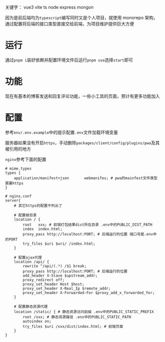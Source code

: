 关键字： vue3 vite ts node express mongon

因为是前后端均为`typescript`编写同时又是个人项目，就使用 monorepo 架构，通过配置将后端的接口类型直接交给前端，为项目维护提供巨大方便

# 运行

通过`pnpm i`装好依赖并配置环境文件后运行`pnpm use`选择`start`即可

# 功能

现在有基本的博客发送和回复评论功能，一些小工具的页面，预计有更多功能加入

# 配置

参考`env/.env.example`中的提示配置`.env`文件加载环境变量

服务器如果没有开启`https`，手动删除`packages/client/config/plugins/pwa`及其被引用的地方

`nginx`参考下面的配置

```nginx
# mime.types
types {
    application/manifest+json       webmanifes; # pwa的mainfest文件类型 需要https
}

# nginx.conf
server{
    # 其它https的配置不列出了

    # 配置根目录
    location / {
        root   xxx; # 前端打包结果dist所在目录 .env中的PUBLIC_DIST_PATH
        index  index.html;
        proxy_pass http://localhost:PORT; # 后端运行的位置 端口号是.env中的PORT
        try_files $uri $uri/ /index.html;
    }

    # 配置ajax代理
    location /api/ {
        rewrite ^/api/(.*) /$1 break;
        proxy_pass http://localhost:PORT; # 后端运行的位置
        add_header X-Slave $upstream_addr;
        proxy_redirect off;
        proxy_set_header Host $host;
        proxy_set_header X-Real_Ip $remote_addr;
        proxy_set_header X-Forwarded-For $proxy_add_x_forwarded_for;
    }

    # 配置静态资源代理
    location /static/ { # 静态资源访问前缀 .env中的PUBLIC_STATIC_PREFIX
        root /xxx; # 静态资源路径 .env中的PUBLIC_STATIC_PATH
        autoindex on;
        try_files $uri /xxx/dist/index.html; # 前端页面
    }
}
```
